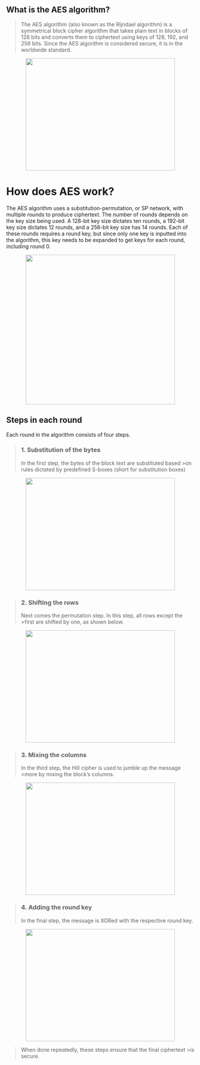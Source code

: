 ##  What is the AES algorithm?

>The AES algorithm (also known as the Rijndael algorithm) is a symmetrical block cipher algorithm that takes plain text in blocks of 128 bits and converts them to ciphertext using keys of 128, 192, and 256 bits. Since the AES algorithm is considered secure, it is in the worldwide standard.  
 
 <p align="center">
 <img src="https://i.imgur.com/cAeZXCm.png" width="400" height="300">


# How does AES work?
The AES algorithm uses a substitution-permutation, or SP network, with multiple rounds to produce ciphertext. The number of rounds depends on the key size being used. A 128-bit key size dictates ten rounds, a 192-bit key size dictates 12 rounds, and a 256-bit key size has 14 rounds. Each of these rounds requires a round key, but since only one key is inputted into the algorithm, this key needs to be expanded to get keys for each round, including round 0.

 <p align="center">
 <img src="https://i.imgur.com/EJF7TSe.png" width="400" height="400">

## Steps in each round
Each round in the algorithm consists of four steps.

>### 1. Substitution of the bytes
>In the first step, the bytes of the block text are substituted based >on rules dictated by predefined S-boxes (short for substitution boxes)

 <p align="center">
 <img src="https://upload.wikimedia.org/wikipedia/commons/thumb/a/a4/AES-SubBytes.svg/1280px-AES-SubBytes.svg.png" width="400" height="300">

>### 2. Shifting the rows
>Next comes the permutation step. In this step, all rows except the >first are shifted by one, as shown below.

 <p align="center">
 <img src="https://upload.wikimedia.org/wikipedia/commons/thumb/6/66/AES-ShiftRows.svg/1920px-AES-ShiftRows.svg.png" width="400" height="300">

>### 3. Mixing the columns
>In the third step, the Hill cipher is used to jumble up the message >more by mixing the block’s columns.

 <p align="center">
 <img src="https://upload.wikimedia.org/wikipedia/commons/thumb/7/76/AES-MixColumns.svg/1280px-AES-MixColumns.svg.png" width="400" height="300">

 >### 4. Adding the round key
>
>In the final step, the message is XORed with the respective round key.
 <p align="center">
 <img src="https://upload.wikimedia.org/wikipedia/commons/thumb/a/ad/AES-AddRoundKey.svg/800px-AES-AddRoundKey.svg.png" width="400" height="300">

 >When done repeatedly, these steps ensure that the final ciphertext >is secure.

